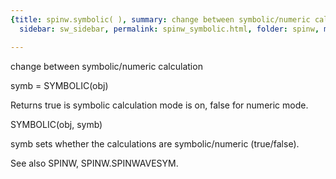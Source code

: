 ```yaml
---
{title: spinw.symbolic( ), summary: change between symbolic/numeric calculation, keywords: sample,
  sidebar: sw_sidebar, permalink: spinw_symbolic.html, folder: spinw, mathjax: 'true'}

---
```

change between symbolic/numeric calculation
 
symb = SYMBOLIC(obj)
 
Returns true is symbolic calculation mode is on, false for numeric mode.
 
SYMBOLIC(obj, symb)
 
symb sets whether the calculations are symbolic/numeric (true/false).
 
See also SPINW, SPINW.SPINWAVESYM.
 

